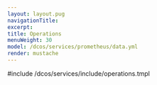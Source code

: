 ```yaml
---
layout: layout.pug
navigationTitle:
excerpt:
title: Operations
menuWeight: 30
model: /dcos/services/prometheus/data.yml
render: mustache
---
```


#include /dcos/services/include/operations.tmpl
